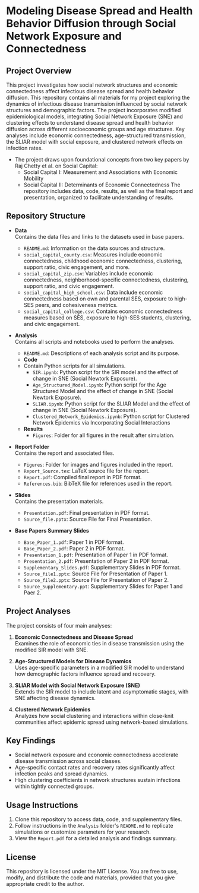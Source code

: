# Modeling Disease Spread and Health Behavior Diffusion through Social Network Exposure and Connectedness

## Project Overview
This project investigates how social network structures and economic connectedness affect infectious disease spread and health behavior diffusion. 
This repository contains all materials for my project exploring the dynamics of infectious disease transmission influenced by social network structures and demographic factors. The project incorporates modified epidemiological models, integrating Social Network Exposure (SNE) and clustering effects to understand disease spread and health behavior diffusion across different socioeconomic groups and age structures. Key analyses include economic connectedness, age-structured transmission, the SLIAR model with social exposure, and clustered network effects on infection rates.
- The project draws upon foundational concepts from two key papers by Raj Chetty et al. on Social Capital:
  - Social Capital I: Measurement and Associations with Economic Mobility
  - Social Capital II: Determinants of Economic Connectedness
The repository includes data, code, results, as well as the final report and presentation, organized to facilitate understanding of results.

## Repository Structure
- **Data**  
  Contains the data files and links to the datasets used in base papers.
  - `README.md`: Information on the data sources and structure.
  - `social_capital_county.csv`: Measures include economic connectedness, childhood economic connectedness, clustering, support ratio, civic engagement, and more.
  - `social_capital_zip.csv`: Variables include economic connectedness, neighborhood-specific connectedness, clustering, support ratio, and civic engagement.
  - `social_capital_high_school.csv`: Data include economic connectedness based on own and parental SES, exposure to high-SES peers, and cohesiveness metrics.
  - `social_capital_college.csv`: Contains economic connectedness measures based on SES, exposure to high-SES students, clustering, and civic engagement.
  
- **Analysis**  
  Contains all scripts and notebooks used to perform the analyses.
  - `README.md`: Descriptions of each analysis script and its purpose.
  - **Code**
  - Contain Python scripts for all simulations.
    - `SIR.ipynb`: Python script for the SIR model and the effect of change in SNE (Social Newtork Exposure).
    - `Age_Structured_Model.ipynb`: Python script for the Age Structured Model and the effect of change in SNE (Social Newtork Exposure).
    - `SLIAR.ipynb`: Python script for the SLIAR Model and the effect of change in SNE (Social Newtork Exposure).
    - `Clustered_Network_Epidemics.ipynb`: Python script for Clustered Network Epidemics via Incorporating Social Interactions
  - **Results**
    - `Figures`: Folder for all figures in the result after simulation.

- **Report Folder**  
  Contains the report and associated files.
  - `Figures`: Folder for images and figures included in the report.
  - `Report_Source.tex`: LaTeX source file for the report.
  - `Report.pdf`: Compiled final report in PDF format.
  - `References.bib`: BibTeX file for references used in the report.
  
- **Slides**  
  Contains the presentation materials.
  - `Presentation.pdf`: Final presentation in PDF format.
  - `Source_file.pptx`: Source File for Final Presentation.
  
- **Base Papers Summary Slides**  
  - `Base_Paper_1.pdf`: Paper 1 in PDF format.
  - `Base_Paper_2.pdf`: Paper 2 in PDF format.
  - `Presentation_1.pdf`: Presentation of Paper 1 in PDF format.
  - `Presentation_2.pdf`: Presentation of Paper 2 in PDF format.
  - `Supplementary_Slides.pdf`: Supplementary Slides in PDF format.
  - `Source_file1.pptx`: Source File for Presentation of Paper 1.
  - `Source_file2.pptx`: Source File for Presentation of Paper 2.
  - `Source_Supplementary.ppt`: Supplementary Slides for Paper 1 and Paer 2.

## Project Analyses
The project consists of four main analyses:
1. **Economic Connectedness and Disease Spread**  
   Examines the role of economic ties in disease transmission using the modified SIR model with SNE.

2. **Age-Structured Models for Disease Dynamics**  
   Uses age-specific parameters in a modified SIR model to understand how demographic factors influence spread and recovery.

3. **SLIAR Model with Social Network Exposure (SNE)**  
   Extends the SIR model to include latent and asymptomatic stages, with SNE affecting disease dynamics.

4. **Clustered Network Epidemics**  
   Analyzes how social clustering and interactions within close-knit communities affect epidemic spread using network-based simulations.

## Key Findings
- Social network exposure and economic connectedness accelerate disease transmission across social classes.
- Age-specific contact rates and recovery rates significantly affect infection peaks and spread dynamics.
- High clustering coefficients in network structures sustain infections within tightly connected groups.

## Usage Instructions
1. Clone this repository to access data, code, and supplementary files.
2. Follow instructions in the `Analysis` folder's `README.md` to replicate simulations or customize parameters for your research.
3. View the `Report.pdf` for a detailed analysis and findings summary.

## License
This repository is licensed under the MIT License. You are free to use, modify, and distribute the code and materials, provided that you give appropriate credit to the author.


